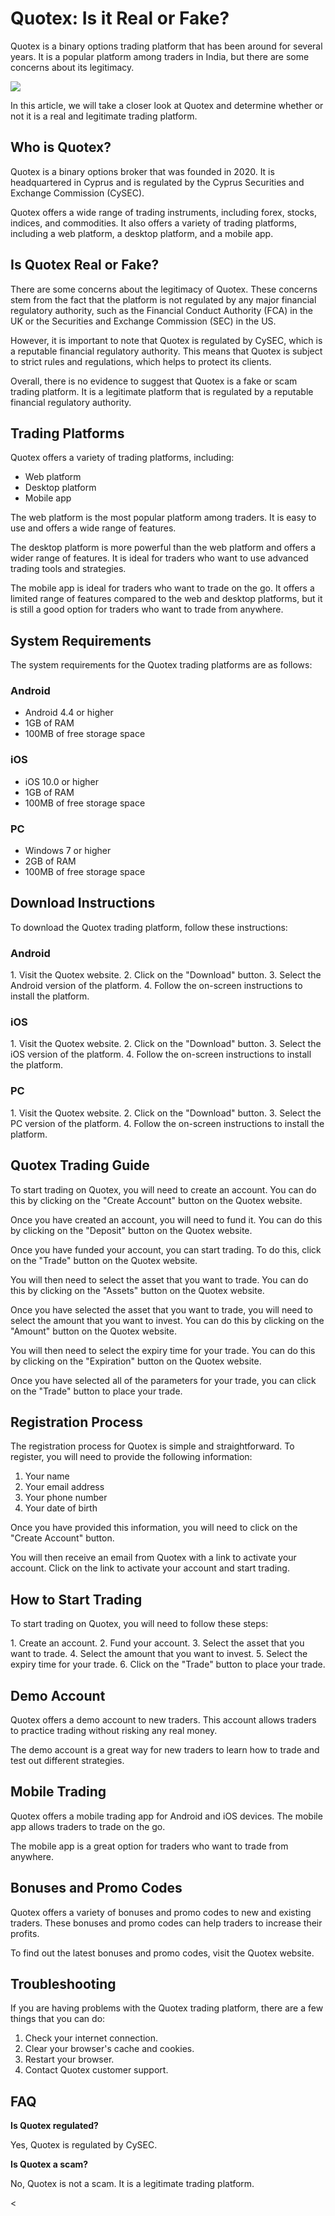 # Quotex: Is it Real or Fake?

Quotex is a binary options trading platform that has been around for
several years. It is a popular platform among traders in India, but
there are some concerns about its legitimacy.

[![](https://static.quotex.io/files/4_en/300_250.jpg)](https://traff.sbs/brokerqxlid)

In this article, we will take a closer look at Quotex and determine
whether or not it is a real and legitimate trading platform.

## Who is Quotex?

Quotex is a binary options broker that was founded in 2020. It is
headquartered in Cyprus and is regulated by the Cyprus Securities and
Exchange Commission (CySEC).

Quotex offers a wide range of trading instruments, including forex,
stocks, indices, and commodities. It also offers a variety of trading
platforms, including a web platform, a desktop platform, and a mobile
app.

## Is Quotex Real or Fake?

There are some concerns about the legitimacy of Quotex. These concerns
stem from the fact that the platform is not regulated by any major
financial regulatory authority, such as the Financial Conduct Authority
(FCA) in the UK or the Securities and Exchange Commission (SEC) in the
US.

However, it is important to note that Quotex is regulated by CySEC,
which is a reputable financial regulatory authority. This means that
Quotex is subject to strict rules and regulations, which helps to
protect its clients.

Overall, there is no evidence to suggest that Quotex is a fake or scam
trading platform. It is a legitimate platform that is regulated by a
reputable financial regulatory authority.

## Trading Platforms

Quotex offers a variety of trading platforms, including:

-   Web platform
-   Desktop platform
-   Mobile app

The web platform is the most popular platform among traders. It is easy
to use and offers a wide range of features.

The desktop platform is more powerful than the web platform and offers a
wider range of features. It is ideal for traders who want to use
advanced trading tools and strategies.

The mobile app is ideal for traders who want to trade on the go. It
offers a limited range of features compared to the web and desktop
platforms, but it is still a good option for traders who want to trade
from anywhere.

## System Requirements

The system requirements for the Quotex trading platforms are as follows:

### Android

-   Android 4.4 or higher
-   1GB of RAM
-   100MB of free storage space

### iOS

-   iOS 10.0 or higher
-   1GB of RAM
-   100MB of free storage space

### PC

-   Windows 7 or higher
-   2GB of RAM
-   100MB of free storage space

## Download Instructions

To download the Quotex trading platform, follow these instructions:

### Android

1\. Visit the Quotex website. 2. Click on the "Download" button.
3. Select the Android version of the platform. 4. Follow the on-screen
instructions to install the platform.

### iOS

1\. Visit the Quotex website. 2. Click on the "Download" button.
3. Select the iOS version of the platform. 4. Follow the on-screen
instructions to install the platform.

### PC

1\. Visit the Quotex website. 2. Click on the "Download" button.
3. Select the PC version of the platform. 4. Follow the on-screen
instructions to install the platform.

## Quotex Trading Guide

To start trading on Quotex, you will need to create an account. You can
do this by clicking on the "Create Account" button on the Quotex
website.

Once you have created an account, you will need to fund it. You can do
this by clicking on the "Deposit" button on the Quotex website.

Once you have funded your account, you can start trading. To do this,
click on the "Trade" button on the Quotex website.

You will then need to select the asset that you want to trade. You can
do this by clicking on the "Assets" button on the Quotex website.

Once you have selected the asset that you want to trade, you will need
to select the amount that you want to invest. You can do this by
clicking on the "Amount" button on the Quotex website.

You will then need to select the expiry time for your trade. You can do
this by clicking on the "Expiration" button on the Quotex website.

Once you have selected all of the parameters for your trade, you can
click on the "Trade" button to place your trade.

## Registration Process

The registration process for Quotex is simple and straightforward. To
register, you will need to provide the following information:

1.  Your name
2.  Your email address
3.  Your phone number
4.  Your date of birth

Once you have provided this information, you will need to click on the
"Create Account" button.

You will then receive an email from Quotex with a link to activate your
account. Click on the link to activate your account and start trading.

## How to Start Trading

To start trading on Quotex, you will need to follow these steps:

1\. Create an account. 2. Fund your account. 3. Select the asset that
you want to trade. 4. Select the amount that you want to invest. 5.
Select the expiry time for your trade. 6. Click on the "Trade"
button to place your trade.

## Demo Account

Quotex offers a demo account to new traders. This account allows traders
to practice trading without risking any real money.

The demo account is a great way for new traders to learn how to trade
and test out different strategies.

## Mobile Trading

Quotex offers a mobile trading app for Android and iOS devices. The
mobile app allows traders to trade on the go.

The mobile app is a great option for traders who want to trade from
anywhere.

## Bonuses and Promo Codes

Quotex offers a variety of bonuses and promo codes to new and existing
traders. These bonuses and promo codes can help traders to increase
their profits.

To find out the latest bonuses and promo codes, visit the Quotex
website.

## Troubleshooting

If you are having problems with the Quotex trading platform, there are a
few things that you can do:

1.  Check your internet connection.
2.  Clear your browser\'s cache and cookies.
3.  Restart your browser.
4.  Contact Quotex customer support.

## FAQ

**Is Quotex regulated?**

Yes, Quotex is regulated by CySEC.

**Is Quotex a scam?**

No, Quotex is not a scam. It is a legitimate trading platform.

\<

